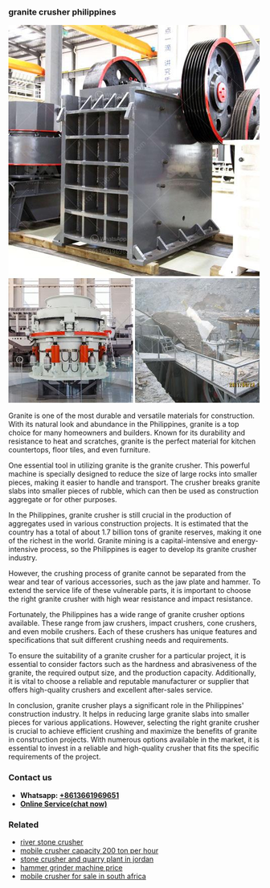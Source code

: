 <h3>granite crusher philippines</h3><img src='1706755800.jpg' alt=''><p>Granite is one of the most durable and versatile materials for construction. With its natural look and abundance in the Philippines, granite is a top choice for many homeowners and builders. Known for its durability and resistance to heat and scratches, granite is the perfect material for kitchen countertops, floor tiles, and even furniture.</p><p>One essential tool in utilizing granite is the granite crusher. This powerful machine is specially designed to reduce the size of large rocks into smaller pieces, making it easier to handle and transport. The crusher breaks granite slabs into smaller pieces of rubble, which can then be used as construction aggregate or for other purposes.</p><p>In the Philippines, granite crusher is still crucial in the production of aggregates used in various construction projects. It is estimated that the country has a total of about 1.7 billion tons of granite reserves, making it one of the richest in the world. Granite mining is a capital-intensive and energy-intensive process, so the Philippines is eager to develop its granite crusher industry.</p><p>However, the crushing process of granite cannot be separated from the wear and tear of various accessories, such as the jaw plate and hammer. To extend the service life of these vulnerable parts, it is important to choose the right granite crusher with high wear resistance and impact resistance.</p><p>Fortunately, the Philippines has a wide range of granite crusher options available. These range from jaw crushers, impact crushers, cone crushers, and even mobile crushers. Each of these crushers has unique features and specifications that suit different crushing needs and requirements.</p><p>To ensure the suitability of a granite crusher for a particular project, it is essential to consider factors such as the hardness and abrasiveness of the granite, the required output size, and the production capacity. Additionally, it is vital to choose a reliable and reputable manufacturer or supplier that offers high-quality crushers and excellent after-sales service.</p><p>In conclusion, granite crusher plays a significant role in the Philippines' construction industry. It helps in reducing large granite slabs into smaller pieces for various applications. However, selecting the right granite crusher is crucial to achieve efficient crushing and maximize the benefits of granite in construction projects. With numerous options available in the market, it is essential to invest in a reliable and high-quality crusher that fits the specific requirements of the project.</p><h3>Contact us</h3><ul><li><strong>Whatsapp:&nbsp;<a href="https://wa.me/8613661969651">+8613661969651</a></strong></li><li><a href="https://swt.shibang-china.com/?git&amp;zhl&amp;granite crusher philippines"><strong>Online Service(chat now)</strong></a></li></ul><h3>Related</h3><ul><li><a href='river stone crusher.md'>river stone crusher</a></li><li><a href='mobile crusher capacity 200 ton per hour.md'>mobile crusher capacity 200 ton per hour</a></li><li><a href='stone crusher and quarry plant in jordan.md'>stone crusher and quarry plant in jordan</a></li><li><a href='hammer grinder machine price.md'>hammer grinder machine price</a></li><li><a href='mobile crusher for sale in south africa.md'>mobile crusher for sale in south africa</a></li></ul>